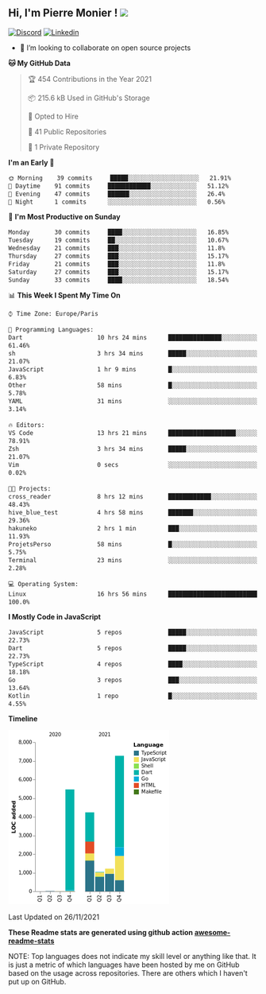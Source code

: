 <h2> Hi, I'm Pierre Monier ! <img src="https://media.giphy.com/media/mGcNjsfWAjY5AEZNw6/giphy.gif" width="50"></h2>

[![Discord](https://img.shields.io/badge/discord-5865f2?style=flat-square&logo=Discord&logoColor=white&link=https://discord.com/users/338345652939390978)](https://discord.com/users/338345652939390978)
[![Linkedin](https://img.shields.io/badge/linkedin-5ab0f7?style=flat-square&logo=Linkedin&logoColor=white&link=https://www.linkedin.com/in/pierre-monier-026aa3174/)](https://www.linkedin.com/in/pierre-monier-026aa3174/)

- 👯 I’m looking to collaborate on open source projects

<!--START_SECTION:waka-->
**🐱 My GitHub Data** 

> 🏆 454 Contributions in the Year 2021
 > 
> 📦 215.6 kB Used in GitHub's Storage 
 > 
> 💼 Opted to Hire
 > 
> 📜 41 Public Repositories 
 > 
> 🔑 1 Private Repository 
 > 
**I'm an Early 🐤** 

```text
🌞 Morning    39 commits     █████░░░░░░░░░░░░░░░░░░░░   21.91% 
🌆 Daytime    91 commits     ████████████░░░░░░░░░░░░░   51.12% 
🌃 Evening    47 commits     ██████░░░░░░░░░░░░░░░░░░░   26.4% 
🌙 Night      1 commits      ░░░░░░░░░░░░░░░░░░░░░░░░░   0.56%

```
📅 **I'm Most Productive on Sunday** 

```text
Monday       30 commits     ████░░░░░░░░░░░░░░░░░░░░░   16.85% 
Tuesday      19 commits     ██░░░░░░░░░░░░░░░░░░░░░░░   10.67% 
Wednesday    21 commits     ███░░░░░░░░░░░░░░░░░░░░░░   11.8% 
Thursday     27 commits     ███░░░░░░░░░░░░░░░░░░░░░░   15.17% 
Friday       21 commits     ███░░░░░░░░░░░░░░░░░░░░░░   11.8% 
Saturday     27 commits     ███░░░░░░░░░░░░░░░░░░░░░░   15.17% 
Sunday       33 commits     ████░░░░░░░░░░░░░░░░░░░░░   18.54%

```


📊 **This Week I Spent My Time On** 

```text
⌚︎ Time Zone: Europe/Paris

💬 Programming Languages: 
Dart                     10 hrs 24 mins      ███████████████░░░░░░░░░░   61.46% 
sh                       3 hrs 34 mins       █████░░░░░░░░░░░░░░░░░░░░   21.07% 
JavaScript               1 hr 9 mins         █░░░░░░░░░░░░░░░░░░░░░░░░   6.83% 
Other                    58 mins             █░░░░░░░░░░░░░░░░░░░░░░░░   5.78% 
YAML                     31 mins             ░░░░░░░░░░░░░░░░░░░░░░░░░   3.14%

🔥 Editors: 
VS Code                  13 hrs 21 mins      ███████████████████░░░░░░   78.91% 
Zsh                      3 hrs 34 mins       █████░░░░░░░░░░░░░░░░░░░░   21.07% 
Vim                      0 secs              ░░░░░░░░░░░░░░░░░░░░░░░░░   0.02%

🐱‍💻 Projects: 
cross_reader             8 hrs 12 mins       ████████████░░░░░░░░░░░░░   48.43% 
hive_blue_test           4 hrs 58 mins       ███████░░░░░░░░░░░░░░░░░░   29.36% 
hakuneko                 2 hrs 1 min         ███░░░░░░░░░░░░░░░░░░░░░░   11.93% 
ProjetsPerso             58 mins             █░░░░░░░░░░░░░░░░░░░░░░░░   5.75% 
Terminal                 23 mins             ░░░░░░░░░░░░░░░░░░░░░░░░░   2.28%

💻 Operating System: 
Linux                    16 hrs 56 mins      █████████████████████████   100.0%

```

**I Mostly Code in JavaScript** 

```text
JavaScript               5 repos             █████░░░░░░░░░░░░░░░░░░░░   22.73% 
Dart                     5 repos             █████░░░░░░░░░░░░░░░░░░░░   22.73% 
TypeScript               4 repos             ████░░░░░░░░░░░░░░░░░░░░░   18.18% 
Go                       3 repos             ███░░░░░░░░░░░░░░░░░░░░░░   13.64% 
Kotlin                   1 repo              █░░░░░░░░░░░░░░░░░░░░░░░░   4.55%

```


**Timeline**

![Chart not found](https://raw.githubusercontent.com/Pierre-Monier/Pierre-Monier/main/charts/bar_graph.png) 


 Last Updated on 26/11/2021
<!--END_SECTION:waka-->


**These Readme stats are generated using github action [awesome-readme-stats](https://github.com/anmol098/waka-readme-stats)**

NOTE: Top languages does not indicate my skill level or anything like that. It is just a metric of which languages have been hosted by me on GitHub based on the usage across repositories. There are others which I haven't put up on GitHub.
